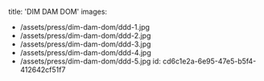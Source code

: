 title: 'DIM DAM DOM'
images:
  - /assets/press/dim-dam-dom/ddd-1.jpg
  - /assets/press/dim-dam-dom/ddd-2.jpg
  - /assets/press/dim-dam-dom/ddd-3.jpg
  - /assets/press/dim-dam-dom/ddd-4.jpg
  - /assets/press/dim-dam-dom/ddd-5.jpg
id: cd6c1e2a-6e95-47e5-b5f4-412642cf51f7
